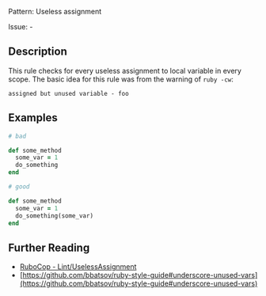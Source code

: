 Pattern: Useless assignment

Issue: -

## Description

This rule checks for every useless assignment to local variable in every scope.
The basic idea for this rule was from the warning of `ruby -cw`:

```
assigned but unused variable - foo
```

## Examples

```ruby
# bad

def some_method
  some_var = 1
  do_something
end
```
```ruby
# good

def some_method
  some_var = 1
  do_something(some_var)
end
```

## Further Reading

* [RuboCop - Lint/UselessAssignment](https://docs.rubocop.org/rubocop/cops_lint.html#lintuselessassignment)
* [https://github.com/bbatsov/ruby-style-guide#underscore-unused-vars](https://github.com/bbatsov/ruby-style-guide#underscore-unused-vars)
